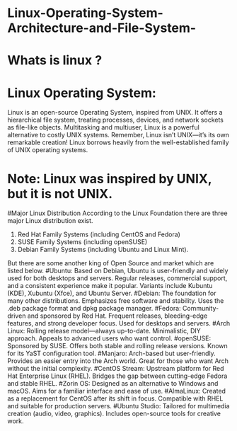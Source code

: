 # Linux-Operating-System-Architecture-and-File-System-

# Whats is linux ? 

# Linux Operating System: 
Linux is an open-source Operating System, inspired from UNIX. It offers a hierarchical file system, treating processes, devices, and network sockets as file-like objects. Multitasking and multiuser, Linux is a powerful alternative to costly UNIX systems. Remember, Linux isn’t UNIX—it’s its own remarkable creation! Linux borrows heavily from the well-established family of UNIX operating systems. 
# Note: Linux was inspired by UNIX, but it is not UNIX.

#Major Linux Distribution
According to the Linux Foundation there are three major Linux distribution exist.
1. Red Hat Family Systems (including CentOS and Fedora)
2. SUSE Family Systems (including openSUSE)
3. Debian Family Systems (including Ubuntu and Linux Mint).

But there are some another king of Open Source and market which are listed below.
#Ubuntu:
Based on Debian, Ubuntu is user-friendly and widely used for both desktops and servers.
Regular releases, commercial support, and a consistent experience make it popular.
Variants include Kubuntu (KDE), Xubuntu (Xfce), and Ubuntu Server.
#Debian:
The foundation for many other distributions.
Emphasizes free software and stability.
Uses the .deb package format and dpkg package manager.
#Fedora:
Community-driven and sponsored by Red Hat.
Frequent releases, bleeding-edge features, and strong developer focus.
Used for desktops and servers.
#Arch Linux:
Rolling release model—always up-to-date.
Minimalistic, DIY approach.
Appeals to advanced users who want control.
#openSUSE:
Sponsored by SUSE.
Offers both stable and rolling release versions.
Known for its YaST configuration tool.
#Manjaro:
Arch-based but user-friendly.
Provides an easier entry into the Arch world.
Great for those who want Arch without the initial complexity.
#CentOS Stream:
Upstream platform for Red Hat Enterprise Linux (RHEL).
Bridges the gap between cutting-edge Fedora and stable RHEL.
#Zorin OS:
Designed as an alternative to Windows and macOS.
Aims for a familiar interface and ease of use.
#AlmaLinux:
Created as a replacement for CentOS after its shift in focus.
Compatible with RHEL and suitable for production servers.
#Ubuntu Studio:
Tailored for multimedia creation (audio, video, graphics).
Includes open-source tools for creative work.
 
